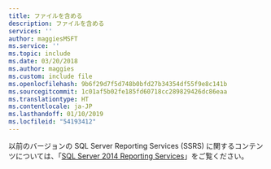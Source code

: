```yaml
---
title: ファイルを含める
description: ファイルを含める
services: ''
author: maggiesMSFT
ms.service: ''
ms.topic: include
ms.date: 03/20/2018
ms.author: maggies
ms.custom: include file
ms.openlocfilehash: 9b6f29d7f5d748b0bfd27b34354df55f9e8c141b
ms.sourcegitcommit: 1c01af5b02fe185fd60718cc289829426dc86eaa
ms.translationtype: HT
ms.contentlocale: ja-JP
ms.lasthandoff: 01/10/2019
ms.locfileid: "54193412"
---
```

以前のバージョンの SQL Server Reporting Services (SSRS) に関するコンテンツについては、「[SQL Server 2014 Reporting Services](../reporting-services/create-deploy-and-manage-mobile-and-paginated-reports.md)」をご覧ください。